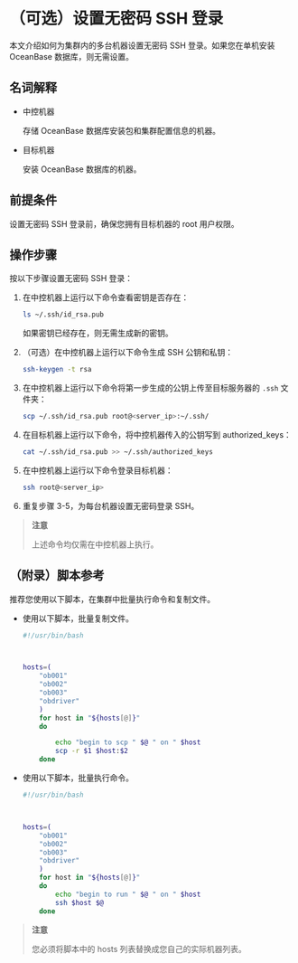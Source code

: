 # （可选）设置无密码 SSH 登录

本文介绍如何为集群内的多台机器设置无密码 SSH 登录。如果您在单机安装 OceanBase 数据库，则无需设置。

## 名词解释

* 中控机器

  存储 OceanBase 数据库安装包和集群配置信息的机器。
  
* 目标机器

  安装 OceanBase 数据库的机器。
  
## 前提条件

设置无密码 SSH 登录前，确保您拥有目标机器的 root 用户权限。

## 操作步骤

按以下步骤设置无密码 SSH 登录：

1. 在中控机器上运行以下命令查看密钥是否存在：

   ```bash
   ls ~/.ssh/id_rsa.pub
   ```

   如果密钥已经存在，则无需生成新的密钥。

2. （可选）在中控机器上运行以下命令生成 SSH 公钥和私钥：

   ```bash
   ssh-keygen -t rsa
   ```

3. 在中控机器上运行以下命令将第一步生成的公钥上传至目标服务器的 `.ssh` 文件夹：

   ```bash
   scp ~/.ssh/id_rsa.pub root@<server_ip>:~/.ssh/
   ```

4. 在目标机器上运行以下命令，将中控机器传入的公钥写到 authorized_keys：

   ```bash
   cat ~/.ssh/id_rsa.pub >> ~/.ssh/authorized_keys
   ```

5. 在中控机器上运行以下命令登录目标机器：

   ```bash
   ssh root@<server_ip>
   ```

6. 重复步骤 3-5，为每台机器设置无密码登录 SSH。

> **注意**
>
> 上述命令均仅需在中控机器上执行。

## （附录）脚本参考

推荐您使用以下脚本，在集群中批量执行命令和复制文件。

* 使用以下脚本，批量复制文件。

  ```bash
  #!/usr/bin/bash
  
  
  
  hosts=(
      "ob001"
      "ob002"
      "ob003"
      "obdriver"
      )
      for host in "${hosts[@]}"
      do
  
          echo "begin to scp " $@ " on " $host
          scp -r $1 $host:$2
      done
  ```

* 使用以下脚本，批量执行命令。

  ```bash
  #!/usr/bin/bash
  
  
  
  hosts=(
      "ob001"
      "ob002"
      "ob003"
      "obdriver"
      )
      for host in "${hosts[@]}"
      do
          echo "begin to run " $@ " on " $host
          ssh $host $@
      done
  ```

> **注意**
>
> 您必须将脚本中的 hosts 列表替换成您自己的实际机器列表。

